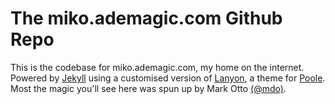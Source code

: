 # The miko.ademagic.com Github Repo

This is the codebase for miko.ademagic.com, my home on the internet. Powered by [Jekyll](http://jekyllrb.com) using a customised version of [Lanyon](http://lanyon.getpoole.com/), a theme for [Poole](http://getpoole.com/). Most the magic you'll see here was spun up by Mark Otto [(@mdo)](http://www.twitter.com/mdo).
